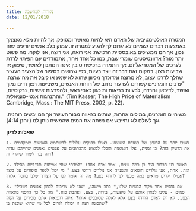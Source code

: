 ```yaml
---
title: נקודות למחשבה
date: 12/01/2018

---
```


המטרה האולטימטיבית של האדם היא להיות מאושר ומסופק. אך להיות מלא מעצמך באמצעות דברים גשמיים לא יגרום לך להגיע למטרה זו. עמוק בלב אנשים יודעים שזה נכון, אך הם ממשיכים באובססיית הרכישה: אני רואה, אני רוצה, אני לוקח. מה פשוט יותר מזה? אדוונטיסטים שומרי שבת, כמו כל אחד אחר, מתמודדים עם הפיתוי לרדת לערכים של המטריאליזם. אך התמדה ברכישת טובין אינה המתכון לאושר, סיפוק או שביעות רצון. במקום זאת דבר זה יוצר בעיות, כפי שרואים בסיפור של הצעיר העשיר שהלך לדרכו עצוב, לא מרוצה ומדוכדך מכיוון שהוא לא שמע או קיבל את מה שרצה. "ערכים חומרניים קשורים לערעור נרחב של רווחת האנשים, משביעות רצון חיים נמוך ואושר, לדיכאון וחרדה, לבעיות בריאותיות כגון כאבי ראש, ולהפרעות אישיות, נרקיסיזם, והתנהגות אנטי-סוציאלית." (Tim Kasser, The High Price of Materialism Cambridge, Mass.: The MIT Press, 2002, p. 22).

משיחיים חומרנים, במילים אחרות, שותים בגאווה מבור העושר אך הם יבשים רוחנית. אך לעולם לא נתייבש אם נשתה את המים שהמשיח נותן לנו (יוחנן 4:14).

**שאלות לדיון**

`1. חשבו יותר על הרעיון של בשורת השגשוג. באילו פסוקים עלולים להשתמש האנשים שמקדמים את הרעיון הזה? בו זמנית, אלו דוגמאות תוכלו למצוא מהכתובים על אנשים נאמנים שחייהם עדות חיה נגד לימוד שיקרי זה?`

`2. כאשר בנו הבכור היה בן כמה שנים, אמר אדם אחד: "למדתי שתי אמיתות תנ"כיות מהילד הזה. אחת, אנו נולדים חוטאים והשנייה אנו נולדים רודפי בצע." מי יכול לספר סיפורים על כיצד אפילו ילדים מראים כמה טבעי לנו לרדוף בצע? מה זה אומר לנו על הצורך שלנו בחסד אלוהי?`

`3. "אם נחפש אחר מקור הבעיות שלנו," כתב מישהו, "אנו לא צריכים לבחון אנשים בשביל סמים - עלינו לבחון אותם על טיפשות, בורות, בצע, ואהבת כוח." מה כל כך הרסני בתאוות הבצע, לא רק לאדם הרודף בצע אלא לאלה שסובבים אותו? איזה דוגמאות אתם מכירים על הנזק שתכונה רעה זו יכולה לגרום לכל מי שהיא שוכנת בו?`